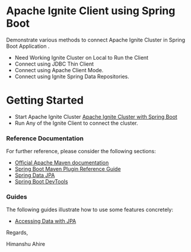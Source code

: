 # Apache Ignite Client using Spring Boot
Demonstrate various methods to connect Apache Ignite Cluster in Spring Boot Application .

* Need Working Ignite Cluster on Local to Run the Client 
* Connect using JDBC Thin Client
* Connect using Apache Client Mode.
* Connect using Ignite Spring Data Repositories.

# Getting Started
* Start Apache Ignite Cluster [Apache Ignite Cluster with Spring Boot](https://github.com/himorithm/apache-ignite-cluster)
* Run Any of the Ignite Client to connect the cluster. 


### Reference Documentation
For further reference, please consider the following sections:

* [Official Apache Maven documentation](https://maven.apache.org/guides/index.html)
* [Spring Boot Maven Plugin Reference Guide](https://docs.spring.io/spring-boot/docs/2.2.4.RELEASE/maven-plugin/)
* [Spring Data JPA](https://docs.spring.io/spring-boot/docs/2.2.4.RELEASE/reference/htmlsingle/#boot-features-jpa-and-spring-data)
* [Spring Boot DevTools](https://docs.spring.io/spring-boot/docs/2.2.4.RELEASE/reference/htmlsingle/#using-boot-devtools)

### Guides
The following guides illustrate how to use some features concretely:

* [Accessing Data with JPA](https://spring.io/guides/gs/accessing-data-jpa/)


Regards,

Himanshu Ahire


